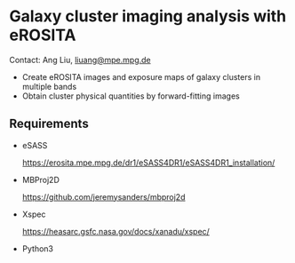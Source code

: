 # Galaxy cluster imaging analysis with eROSITA
Contact: Ang Liu,  liuang@mpe.mpg.de

- Create eROSITA images and exposure maps of galaxy clusters in multiple bands
- Obtain cluster physical quantities by forward-fitting images

## Requirements
- eSASS
  
  https://erosita.mpe.mpg.de/dr1/eSASS4DR1/eSASS4DR1_installation/
  
- MBProj2D
  
  https://github.com/jeremysanders/mbproj2d
  
- Xspec
  
  https://heasarc.gsfc.nasa.gov/docs/xanadu/xspec/

- Python3

  
